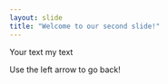 ```yaml
---
layout: slide
title: "Welcome to our second slide!"
---
```

Your text
my text

Use the left arrow to go back!
